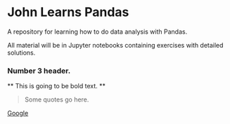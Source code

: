 # John Learns Pandas
A repository for learning how to do data analysis with Pandas. 

All material will be in Jupyter notebooks containing exercises with detailed solutions.

### Number 3 header.

** This is going to be bold text. **
<br>

> Some quotes go here.

[Google](www.google.com)
